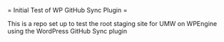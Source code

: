 = Initial Test of WP GitHub Sync Plugin =

This is a repo set up to test the root staging site for UMW on WPEngine using the WordPress GitHub Sync plugin 
